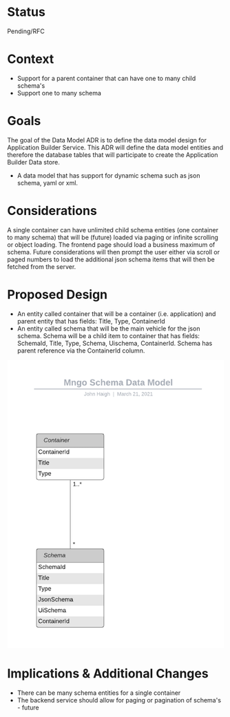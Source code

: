 
# Status
Pending/RFC

# Context

* Support for a parent container that can have one to many child schema's
* Support one to many schema

# Goals
The goal of the Data Model ADR is to define the data model design for Application Builder Service. This ADR will define the data model entities and therefore the database tables that will participate to create the Application Builder Data store.

* A data model that has support for dynamic schema such as json schema, yaml or xml.

# Considerations

A single container can have unlimited child schema entities (one container to many schema) that will be (future) loaded via paging or infinite scrolling or object loading. The frontend page should load a business maximum of schema. Future considerations will then prompt the user either via scroll or paged numbers to load the additional json schema items that will then be fetched from the server.

# Proposed Design

* An entity called container that will be a container (i.e. application) and parent entity that has fields: Title, Type, ContainerId
* An entity called schema that will be the main vehicle for the json schema. Schema will be a child item to container that has fields: SchemaId, Title, Type, Schema, Uischema, ContainerId. Schema has parent reference via the ContainerId column.

<img src="images/Data_Model__schema.png" />

# Implications & Additional Changes

* There can be many schema entities for a single container
* The backend service should allow for paging or pagination of schema's - future
